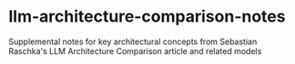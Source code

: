 # llm-architecture-comparison-notes
Supplemental notes for key architectural concepts from Sebastian Raschka's LLM Architecture Comparison article and related models
